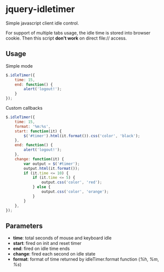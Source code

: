 jquery-idletimer
================

Simple javascript client idle control. 

For support of multiple tabs usage, the idle time is stored into browser cookie. Then this script **don't work** on direct file:// access.



Usage
---------------

Simple mode

```javascript
$.idleTimer({
    time: 15,
    end: function() {
        alert('logout!');
    }
});
```

Custom callbacks

```javascript
$.idleTimer({
    time: 15,
    format: '%m:%s',
    start: function(it) {
        $('#timer').html(it.format()).css('color', 'black');
    },
    end: function() {
        alert('logout!');
    },
    change: function(it) {
        var output = $('#timer');
        output.html(it.format());
        if (it.time <= 10) {
            if (it.time <= 5) {
                output.css('color', 'red');
            } else {
                output.css('color', 'orange');
            }
        }
    },
});
```

Parameters
---------------

- **time**: total seconds of mouse and keyboard idle
- **start**: fired on init and reset timer
- **end**: fired on idle time ends
- **change**: fired each second on idle state
- **format**: format of time returned by idleTimer.format function (*%h*, *%m*, *%s*)
